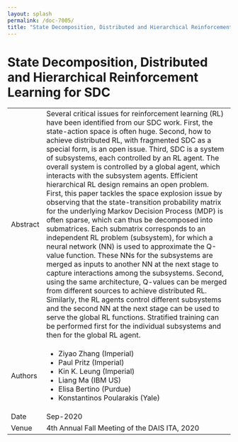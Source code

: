 ```yaml
---
layout: splash
permalink: /doc-7005/
title: "State Decomposition, Distributed and Hierarchical Reinforcement Learning for SDC"
---
```


# State Decomposition, Distributed and Hierarchical Reinforcement Learning for SDC

<table>
    <tbody>
    <tr>
        <td>Abstract</td>
        <td>Several critical issues for reinforcement learning (RL) have been identified from our SDC work. First, the state-action space is often huge. Second, how to achieve distributed RL, with fragmented SDC as a special form, is an open issue. Third, SDC is a system of subsystems, each controlled by an RL agent. The overall system is controlled by a global agent, which interacts with the subsystem agents. Efficient hierarchical RL design remains an open problem. First, this paper tackles the space explosion issue by observing that the state-transition probability matrix for the underlying Markov Decision Process (MDP) is often sparse, which can thus be decomposed into submatrices. Each submatrix corresponds to an independent RL problem (subsystem), for which a neural network (NN) is used to approximate the Q-value function. These NNs for the subsystems are merged as inputs to another NN at the next stage to capture interactions among the subsystems. Second, using the same architecture, Q-values can be merged from different sources to achieve distributed RL. Similarly, the RL agents control different subsystems and the second NN at the next stage can be used to serve the global RL functions. Stratified training can be performed first for the individual subsystems and then for the global RL agent.</td>
    </tr>
    <tr>
        <td>Authors</td>
        <td>
            <ul>
                <li>Ziyao Zhang (Imperial)</li>
                <li>Paul Pritz (Imperial)</li>
                <li>Kin K. Leung (Imperial)</li>
                <li>Liang Ma (IBM US)</li>
                <li>Elisa Bertino (Purdue)</li>
                <li>Konstantinos Poularakis (Yale)</li>
             </ul>
        </td>
    </tr>
    <tr>
        <td>Date</td>
        <td>Sep-2020</td>
    </tr>
    <tr>
        <td>Venue</td>
        <td>4th Annual Fall Meeting of the DAIS ITA, 2020</td>
    </tr>
    </tbody>
</table>
